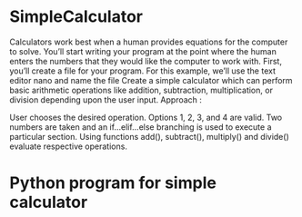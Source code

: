 # SimpleCalculator
Calculators work best when a human provides equations for the computer to solve. You’ll start writing your program at the point where the human enters the numbers that they would like the computer to work with.  First, you’ll create a file for your program. For this example, we’ll use the text editor nano and name the file
Create a simple calculator which can perform basic arithmetic operations like addition, subtraction, multiplication, or division depending upon the user input. Approach :

User chooses the desired operation. Options 1, 2, 3, and 4 are valid.
Two numbers are taken and an if…elif…else branching is used to execute a particular section.
Using functions add(), subtract(), multiply() and divide() evaluate respective operations.

   
# Python program for simple calculator
